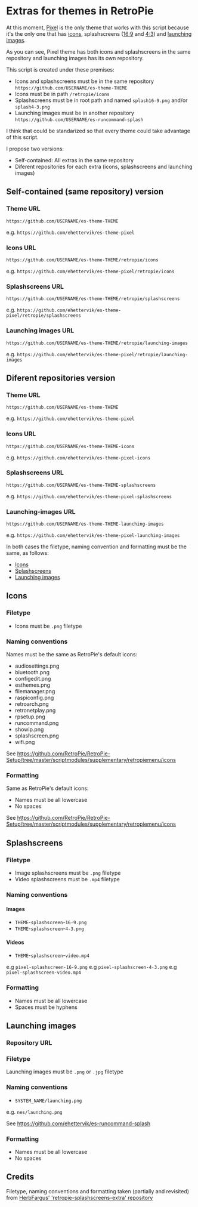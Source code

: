 # Extras for themes in RetroPie

At this moment, [Pixel](https://github.com/ehettervik/es-theme-pixel) is the only theme that works with this script because it's the only one that has [icons](https://github.com/ehettervik/es-theme-pixel/tree/master/retropie/icons), splashscreens ([16:9](https://github.com/ehettervik/es-theme-pixel/blob/master/splash16-9.png) and [4:3](https://github.com/ehettervik/es-theme-pixel/blob/master/splash4-3.png)) and [launching images](https://github.com/ehettervik/es-runcommand-splash).

As you can see, Pixel theme has both icons and splashscreens in the same repository and launching images has its own repository.

This script is created under these premises:

* Icons and splashscreens must be in the same repository `https://github.com/USERNAME/es-theme-THEME`
* Icons must be in path `/retropie/icons`
* Splashscreens must be in root path and named `splash16-9.png` and/or `splash4-3.png`
* Launching images must be in another repository `https://github.com/USERNAME/es-runcommand-splash`

I think that could be standarized so that every theme could take advantage of this script.

I propose two versions:

* Self-contained: All extras in the same repository
* Diferent repositories for each extra (icons, splashscreens and launching images)

## Self-contained (same repository) version

### Theme URL

`https://github.com/USERNAME/es-theme-THEME`

e.g. `https://github.com/ehettervik/es-theme-pixel`

### Icons URL

`https://github.com/USERNAME/es-theme-THEME/retropie/icons`

e.g. `https://github.com/ehettervik/es-theme-pixel/retropie/icons`

### Splashscreens URL

`https://github.com/USERNAME/es-theme-THEME/retropie/splashscreens`

e.g. `https://github.com/ehettervik/es-theme-pixel/retropie/splashscreens`

### Launching images URL

`https://github.com/USERNAME/es-theme-THEME/retropie/launching-images`

e.g. `https://github.com/ehettervik/es-theme-pixel/retropie/launching-images`

## Diferent repositories version

### Theme URL

`https://github.com/USERNAME/es-theme-THEME`

e.g. `https://github.com/ehettervik/es-theme-pixel`

### Icons URL

`https://github.com/USERNAME/es-theme-THEME-icons`

e.g. `https://github.com/ehettervik/es-theme-pixel-icons`

### Splashscreens URL

`https://github.com/USERNAME/es-theme-THEME-splashscreens`

e.g. `https://github.com/ehettervik/es-theme-pixel-splashscreens`

### Launching-images URL

`https://github.com/USERNAME/es-theme-THEME-launching-images`

e.g. `https://github.com/ehettervik/es-theme-pixel-launching-images`

In both cases the filetype, naming convention and formatting must be the same, as follows:

* [Icons](#icons)
* [Splashscreens](#splashscreens)
* [Launching images](#launching-images)

## Icons

### Filetype

* Icons must be `.png` filetype

### Naming conventions

Names must be the same as RetroPie's default icons:

* audiosettings.png
* bluetooth.png
* configedit.png
* esthemes.png
* filemanager.png
* raspiconfig.png
* retroarch.png
* retronetplay.png
* rpsetup.png
* runcommand.png
* showip.png
* splashscreen.png
* wifi.png

See https://github.com/RetroPie/RetroPie-Setup/tree/master/scriptmodules/supplementary/retropiemenu/icons

### Formatting

Same as RetroPie's default icons:

* Names must be all lowercase
* No spaces

See https://github.com/RetroPie/RetroPie-Setup/tree/master/scriptmodules/supplementary/retropiemenu/icons

## Splashscreens

### Filetype

* Image splashscreens must be `.png` filetype
* Video splashscreens must be `.mp4` filetype

### Naming conventions

#### Images

* `THEME`-`splashscreen`-`16-9.png`
* `THEME`-`splashscreen`-`4-3.png`

#### Videos

* `THEME`-`splashscreen`-`video.mp4`

e.g `pixel-splashscreen-16-9.png`
e.g `pixel-splashscreen-4-3.png`
e.g `pixel-splashscreen-video.mp4`

### Formatting

* Names must be all lowercase
* Spaces must be hyphens

## Launching images

### Repository URL

### Filetype

Launching images must be `.png` or `.jpg` filetype

### Naming conventions

* `SYSTEM_NAME/launching.png`

e.g. `nes/launching.png`

See https://github.com/ehettervik/es-runcommand-splash

### Formatting

* Names must be all lowercase
* No spaces

## Credits

Filetype, naming conventions and formatting taken (partially and revisited) from [HerbFargus' 'retropie-splashscreens-extra' repository](https://github.com/HerbFargus/retropie-splashscreens-extra/blob/master/README.md)
